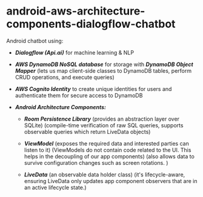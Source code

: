 # android-aws-architecture-components-dialogflow-chatbot

Android chatbot using: 

* ***Dialogflow (Api.ai)*** for machine learning & NLP

* ***AWS DynamoDB NoSQL database*** for storage with ***DynamoDB Object Mapper*** (lets us map client-side classes to DynamoDB tables, perform CRUD operations, and execute queries)

* ***AWS Cognito Identity*** to create unique identities for users and authenticate them for secure access to DynamoDB

* ***Android Architecture Components:*** 

   * ***Room Persistence Library*** (provides an abstraction layer over SQLite) (compile-time verification of raw SQL queries, supports observable queries which return LiveData objects)

   * ***ViewModel*** (exposes the required data and interested parties can listen to it) (ViewModels do not contain code related to the UI. This helps in the decoupling of our app components) (also allows data to survive configuration changes such as screen rotations.
)

   * ***LiveData*** (an observable data holder class) (it's lifecycle-aware, ensuring LiveData only updates app component observers that are in an active lifecycle state.)